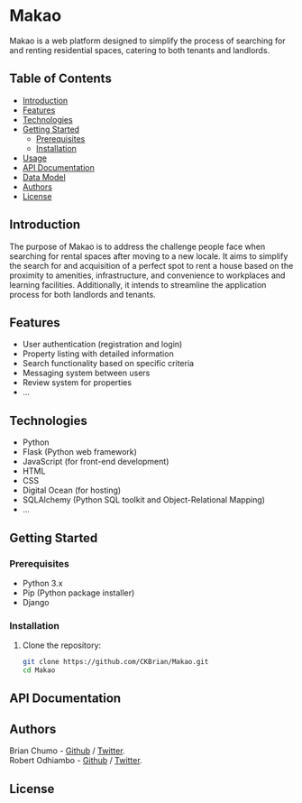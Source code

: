 # Makao

Makao is a web platform designed to simplify the process of searching for and renting residential spaces, catering to both tenants and landlords.

## Table of Contents

- [Introduction](#introduction)
- [Features](#features)
- [Technologies](#technologies)
- [Getting Started](#getting-started)
  - [Prerequisites](#prerequisites)
  - [Installation](#installation)
- [Usage](#usage)
- [API Documentation](#api-documentation)
- [Data Model](#data-model)
- [Authors](#authors)
- [License](#license)

## Introduction

The purpose of Makao is to address the challenge people face when searching for rental spaces after moving to a new locale. It aims to simplify the search for and acquisition of a perfect spot to rent a house based on the proximity to amenities, infrastructure, and convenience to workplaces and learning facilities. Additionally, it intends to streamline the application process for both landlords and tenants.

## Features

- User authentication (registration and login)
- Property listing with detailed information
- Search functionality based on specific criteria
- Messaging system between users
- Review system for properties
- ...

## Technologies

- Python
- Flask (Python web framework)
- JavaScript (for front-end development)
- HTML
- CSS
- Digital Ocean (for hosting)
- SQLAlchemy (Python SQL toolkit and Object-Relational Mapping)
- ...

## Getting Started

### Prerequisites

- Python 3.x
- Pip (Python package installer)
- Django

### Installation

1. Clone the repository:

   ```bash
   git clone https://github.com/CKBrian/Makao.git
   cd Makao
   ```

## API Documentation

## Authors
Brian Chumo - [Github](https://github.com/CKBrian) / [Twitter](https://twitter.com/Brianchumo10032).  
Robert Odhiambo - [Github](https://github.com/RobertOdhiz) / [Twitter](https://twitter.com/).

## License

